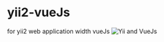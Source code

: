 # yii2-vueJs
for yii2 web application width vueJs 
![Yii and VueJs](https://img.techpowerup.org/200225/yiivue.png)
